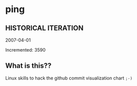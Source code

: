 # ping

## HISTORICAL ITERATION
2007-04-01

Incremented: 3590

## What is this?? 
Linux skills to hack the github commit visualization chart `;-)`
